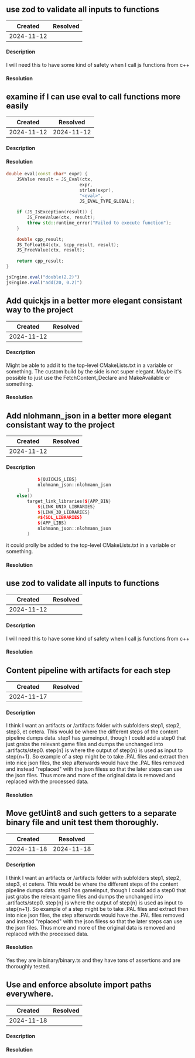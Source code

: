 ## use zod to validate all inputs to functions

| Created | Resolved |
| ----- | --------|
| 2024-11-12 |  |

#### Description

I will need this to have some kind of safety when I call js functions from c++

#### Resolution



## examine if I can use eval to call functions more easily

| Created | Resolved |
| ----- | --------|
| 2024-11-12 | 2024-11-12 |

#### Description

#### Resolution

```cpp
double eval(const char* expr) {
    JSValue result = JS_Eval(ctx,
                            expr,
                            strlen(expr),
                            "<eval>",
                            JS_EVAL_TYPE_GLOBAL);
    
    if (JS_IsException(result)) {
        JS_FreeValue(ctx, result);
        throw std::runtime_error("Failed to execute function");
    }
    
    double cpp_result;
    JS_ToFloat64(ctx, &cpp_result, result);
    JS_FreeValue(ctx, result);
    
    return cpp_result;
}
```

```js
jsEngine.eval("double(2.2)")
jsEngine.eval("add(20, 0.2)")
```

## Add quickjs in a better more elegant consistant way to the project

| Created | Resolved |
| ----- | --------|
| 2024-11-12 |  |

#### Description

Might be able to add it to the top-level CMakeLists.txt in a variable or something. The custom build by the side is not super elegant. Maybe it's possible to just use the FetchContent_Declare and MakeAvailable or something.

#### Resolution

## Add nlohmann_json in a better more elegant consistant way to the project

| Created | Resolved |
| ----- | --------|
| 2024-11-12 |  |

#### Description

```cpp
            ${QUICKJS_LIBS}
            nlohmann_json::nlohmann_json
        )
    else()
        target_link_libraries(${APP_BIN}
            ${LINK_UNIX_LIBRARIES}
            ${LINK_3D_LIBRARIES}
            #${SDL_LIBRARIES}
            ${APP_LIBS}
            nlohmann_json::nlohmann_json
        )
```

it could prolly be added to the top-level CMakeLists.txt in a variable or something.

#### Resolution

## use zod to validate all inputs to functions

| Created | Resolved |
| ----- | --------|
| 2024-11-12 |  |

#### Description

I will need this to have some kind of safety when I call js functions from c++

#### Resolution

## Content pipeline with artifacts for each step

| Created | Resolved |
| ----- | --------|
| 2024-11-17 |  |

#### Description

I think I want an artifacts or /artifacts folder with subfolders step1, step2, step3, et cetera.
This would be where the different steps of the content pipeline dumps data. step1 has gameinput, though I could add a step0 that just grabs the relevant game files and dumps the unchanged into .artifacts/step0.
step{n} is where the output of step{n} is used as input to step{n+1}.
So example of a step might be to take .PAL files and extract then into nice json files, the step afterwards would have the .PAL files removed and instead "replaced" with the json filess so that the later steps can use the json files. Thus more and more of the original data is removed and replaced with the processed data.

#### Resolution

## Move getUint8 and such getters to a separate binary file and unit test them thoroughly.

| Created | Resolved |
| ----- | --------|
| 2024-11-18 | 2024-11-18 |

#### Description

I think I want an artifacts or /artifacts folder with subfolders step1, step2, step3, et cetera.
This would be where the different steps of the content pipeline dumps data. step1 has gameinput, though I could add a step0 that just grabs the relevant game files and dumps the unchanged into .artifacts/step0.
step{n} is where the output of step{n} is used as input to step{n+1}.
So example of a step might be to take .PAL files and extract then into nice json files, the step afterwards would have the .PAL files removed and instead "replaced" with the json filess so that the later steps can use the json files. Thus more and more of the original data is removed and replaced with the processed data.

#### Resolution

Yes they are in binary/binary.ts and they have tons of assertions and are thoroughly tested.

## Use and enforce absolute import paths everywhere.

| Created | Resolved |
| ----- | --------|
| 2024-11-18 |  |

#### Description

#### Resolution
